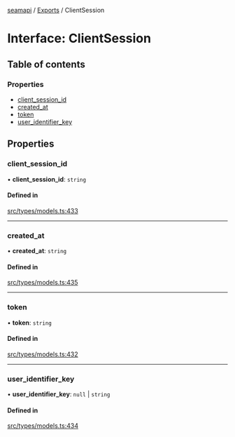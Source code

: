 [seamapi](../README.md) / [Exports](../modules.md) / ClientSession

# Interface: ClientSession

## Table of contents

### Properties

- [client\_session\_id](ClientSession.md#client_session_id)
- [created\_at](ClientSession.md#created_at)
- [token](ClientSession.md#token)
- [user\_identifier\_key](ClientSession.md#user_identifier_key)

## Properties

### client\_session\_id

• **client\_session\_id**: `string`

#### Defined in

[src/types/models.ts:433](https://github.com/seamapi/javascript/blob/main/src/types/models.ts#L433)

___

### created\_at

• **created\_at**: `string`

#### Defined in

[src/types/models.ts:435](https://github.com/seamapi/javascript/blob/main/src/types/models.ts#L435)

___

### token

• **token**: `string`

#### Defined in

[src/types/models.ts:432](https://github.com/seamapi/javascript/blob/main/src/types/models.ts#L432)

___

### user\_identifier\_key

• **user\_identifier\_key**: ``null`` \| `string`

#### Defined in

[src/types/models.ts:434](https://github.com/seamapi/javascript/blob/main/src/types/models.ts#L434)
